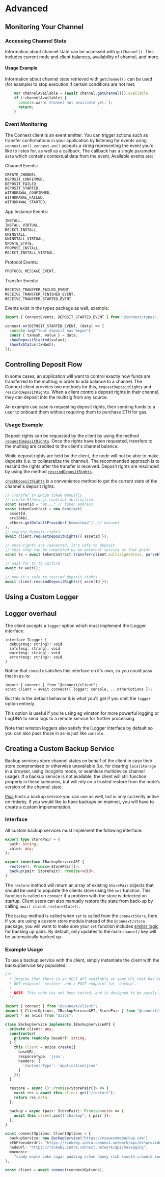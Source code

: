 # Advanced

## Monitoring Your Channel

### Accessing Channel State

Information about channel state can be accessed with `getChannel()`. This includes current node and client balances, availability of channel, and more. 

#### Usage Example

Information about channel state retrieved with `getChannel()` can be used (for example) to stop execution if certain conditions are not met:

```javascript
    var channelAvailable = (await channel.getChannel()).available
    if (!channelAvailable) {
      console.warn(`Channel not available yet.`);
      return;
    }
```

### Event Monitoring

The Connext client is an event emitter. You can trigger actions such as transfer confirmations in your application by listening for events using `connext.on()`. `connext.on()` accepts a string representing the event you'd like to listen for, as well as a callback. The callback has a single parameter `data` which contains contextual data from the event. Available events are:

Channel Events:

```javascript
CREATE_CHANNEL,
DEPOSIT_CONFIRMED,
DEPOSIT_FAILED,
DEPOSIT_STARTED,
WITHDRAWAL_CONFIRMED,
WITHDRAWAL_FAILED,
WITHDRAWAL_STARTED,
```

App Instance Events:

```javascript
INSTALL,
INSTALL_VIRTUAL,
REJECT_INSTALL,
UNINSTALL,
UNINSTALL_VIRTUAL,
UPDATE_STATE,
PROPOSE_INSTALL,
REJECT_INSTALL_VIRTUAL,
```

Protocol Events:

```javascript
PROTOCOL_MESSAGE_EVENT,
```

Transfer Events:

```javascript
RECEIVE_TRANSFER_FAILED_EVENT,
RECEIVE_TRANSFER_FINISHED_EVENT,
RECEIVE_TRANSFER_STARTED_EVENT
```

Events exist in the types package as well, example:

```typescript
import { ConnextEvents, DEPOSIT_STARTED_EVENT } from "@connext/types";

connext.on(DEPOSIT_STARTED_EVENT, (data) => {
  console.log("Your deposit has begun")
  const { txHash, value } = data;
  showDepositStarted(value);
  showTxStatus(txHash);
});
```

## Controlling Deposit Flow

In some cases, an application will want to control exactly how funds are transferred to the multisig in order to add balance to a channel. The Connext client provides two methods for this, `requestDepositRights` and `rescindDepositRights`. When a client controls deposit rights in their channel, they can deposit into the multisig from any source.

An example use case is requesting deposit rights, then sending funds to a user to onboard them without requiring them to purchase ETH for gas.

### Usage Example

Deposit rights can be requested by the client by using the method [`requestDepositRights`](../clientAPI/#requestDepositRights). Once the rights have been requested, transfers to the multisig are credited to the client's channel balance.

While deposit rights are held by the client, the node will not be able to make deposits (i.e. to collateralize the channel). The recommended approach is to rescind the rights after the transfer is received. Deposit rights are rescinded by using the method [`rescindDepositRights`](../clientAPI/#rescindDepositRights).

[`checkDepositRights`](../clientAPI/#checkDepositRights) is a convenience method to get the current state of the channel's deposit rights.

```typescript
// Transfer an ERC20 token manually
// create Ethers.js contract abstraction
const assetId = "0x..." // token address
const tokenContract = new Contract(
  assetId,
  erc20Abi,
  ethers.getDefaultProvider('homestead'), // mainnet
);
// request deposit rights
await client.requestDepositRights({ assetId });

// once rights are requested, it's safe to deposit
// this step can be completed by an external service at that point
const tx = await tokenContract.transfer(client.multisigAddress, parseEther("10"));

// wait for tx to confirm
await tx.wait();

// now it's safe to rescind deposit rights
await client.rescindDepositRights({ assetId });
```

## Using a Custom Logger

## Logger overhaul

The client accepts a `logger` option which must implement the ILogger interface:

```
interface ILogger {
  debug(msg: string): void
  info(msg: string): void
  warn(msg: string): void
  error(msg: string): void
}
```

Notice that `console` satisfies this interface on it's own, so you could pass that in as-is:

```
import { connect } from "@connext/client";
const client = await connect({ logger: console, ...otherOptions });
```

But this is the default behavior & is what you'll get if you omit the `logger` option entirely.

This option is useful if you're using eg winston for more powerful logging or LogDNA to send logs to a remote service for further processing.

Note that winston loggers also satisfy the ILogger interface by default so you can also pass those in as-is just like `console`.

## Creating a Custom Backup Service

Backup services store channel states on behalf of the client in case their store compromised or otherwise unavailable (i.e. for clearing `localStorage` in a browser, using incognito mode, or seamless multidevice channel usage). If a backup service is not available, the client will still function properly in these scenarios, but will rely on a trusted restore from the node’s version of the channel state.

[Pisa](https://connext-rinkeby.pisa.watch/docs.html) hosts a backup service you can use as well, but is only currently active on rinkeby. If you would like to have backups on mainnet, you will have to create a custom implementation.

### Interface

All custom backup services must implement the following interface:

```typescript
export type StorePair = {
  path: string;
  value: any;
};

export interface IBackupServiceAPI {
  restore(): Promise<StorePair[]>;
  backup(pair: StorePair): Promise<void>;
}
```

The `restore` method will return an array of existing `StorePair` objects that should be used to populate the clients store using the `set` function. This function is called on `connect` if a problem with the store is detected on startup. Client users can also manually restore the state from back-up by calling `await client.restoreState()`.

The `backup` method is called when `set` is called from the `connextStore`, here. If you are using a custom store module instead of the `@connext/store` package, you will want to make sure your `set` function includes [similar logic](https://github.com/ConnextProject/indra/blob/c06f10d0a4ebad4d3fdf0a8302eb35aea4c6b0c2/modules/store/src/connextStore.ts#L48-L56) for backing up pairs. By default, only updates to the main `channel/` key will be automatically backed up.

### Example Usage

To use a backup service with the client, simply instantiate the client with the backupService key populated:

```typescript
/**
  * Imagine that there is an REST API available at some URL that has two endpoints, a
  * GET endpoint `restore` and a POST endpoint for `backup`.
  *
  * NOTE: This code has not been tested, and is designed to be purely illustrative.
  */

import { connect } from "@connext/client";
import { ClientOptions, IBackupServiceAPI, StorePair } from "@connext/types";
import * as axios from "axios";

class BackupService implements IBackupServiceAPI {
  private client: any;
  constructor(
    private readonly baseUrl: string,
  ) {
    this.client = axios.create({
      baseURL,
      responseType: 'json',
      headers: {
        'Content-Type': 'application/json'
      }
    });
  }

  restore = async (): Promise<StorePair[]> => {
    const res = await this.client.get("/restore");
    return res.data;
  };

  backup = async (pair: StorePair): Promise<void> => {
    await this.client.post("/backup", { pair });
  };
}

const connectOptions: ClientOptions = {
  backupService: new BackupService("https://myawesomebackup.com"),
  ethProviderUrl: "https://rinkeby.indra.connext.network/api/ethprovider",
  nodeUrl: "https://rinkeby.indra.connext.network/api/messaging",
  mnemonic:
    "candy maple cake sugar pudding cream honey rich smooth crumble sweet treat"
};

const client = await connect(connectOptions);
```
